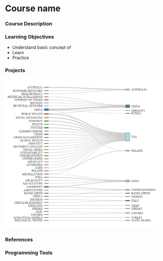 # Course name

### Course Description

### Learning Objectives

- Understand basic concept of 
- Learn 
- Practice

### Projects

![keyword](/img/keyword-country.png)
### References

### Programming Tools
